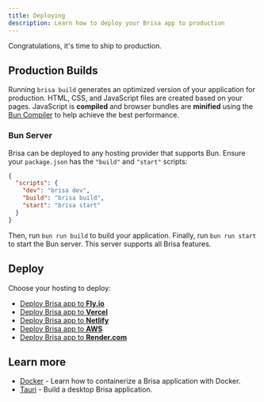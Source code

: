 ```yaml
---
title: Deploying
description: Learn how to deploy your Brisa app to production
---
```


Congratulations, it's time to ship to production.

## Production Builds

Running `brisa build` generates an optimized version of your application for production. HTML, CSS, and JavaScript files are created based on your pages. JavaScript is **compiled** and browser bundles are **minified** using the [Bun Compiler](https://bun.sh/docs/bundler) to help achieve the best performance.

### Bun Server

Brisa can be deployed to any hosting provider that supports Bun. Ensure your `package.json` has the `"build"` and `"start"` scripts:

```json filename="package.json"
{
  "scripts": {
    "dev": "brisa dev",
    "build": "brisa build",
    "start": "brisa start"
  }
}
```

Then, run `bun run build` to build your application. Finally, run `bun run start` to start the Bun server. This server supports all Brisa features.

## Deploy

Choose your hosting to deploy:

- [Deploy Brisa app to **Fly.io**](/docs/building-your-application/fly-io)
- [Deploy Brisa app to **Vercel**](/docs/building-your-application/deploying/vercel)
- [Deploy Brisa app to **Netlify**](/docs/building-your-application/deploying/netlify)
- [Deploy Brisa app to **AWS**](/docs/building-your-application/deploying/aws)
- [Deploy Brisa app to **Render.com**](/docs/building-your-application/deploying/render-com)

## Learn more

- [Docker](/docs/building-your-application/deploying/docker) - Learn how to containerize a Brisa application with Docker.
- [Tauri](/docs/building-your-application/deploying/tauri) - Build a desktop Brisa application.

